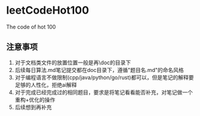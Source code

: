 # leetCodeHot100
The code of hot 100


## 注意事项
1. 对于文档类文件的放置位置一般是再\doc的目录下
2. 后续每日算法.md笔记提交都在doc目录下，遵循"题目名.md"的命名风格
3. 对于编程语言不做限制(cpp/java/python/go/rust)都可以，但是笔记的解释要足够的人性化，拒绝ai解释
4. 对于完成已经完成过的相同题目，要求是将笔记看看能否补充，对笔记做一个重构+优化的操作
5. 后续想到再补充